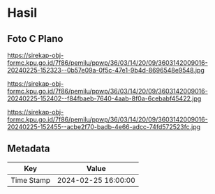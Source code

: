 # Hasil

## Foto C Plano

https://sirekap-obj-formc.kpu.go.id/7f86/pemilu/ppwp/36/03/14/20/09/3603142009016-20240225-152323--0b57e09a-0f5c-47e1-9b4d-8696548e9548.jpg

https://sirekap-obj-formc.kpu.go.id/7f86/pemilu/ppwp/36/03/14/20/09/3603142009016-20240225-152402--f84fbaeb-7640-4aab-8f0a-6cebabf45422.jpg

https://sirekap-obj-formc.kpu.go.id/7f86/pemilu/ppwp/36/03/14/20/09/3603142009016-20240225-152455--acbe2f70-badb-4e66-adcc-74fd572523fc.jpg


## Metadata

| Key        | Value               |
| ---------- | ------------------- |
| Time Stamp | 2024-02-25 16:00:00 |



